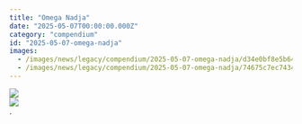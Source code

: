 ```yaml
---
title: "Omega Nadja"
date: "2025-05-07T00:00:00.000Z"
category: "compendium"
id: "2025-05-07-omega-nadja"
images:
  - /images/news/legacy/compendium/2025-05-07-omega-nadja/d34e0bf8e5b64bb6848c0d8a0044cdcc_002.webp
  - /images/news/legacy/compendium/2025-05-07-omega-nadja/74675c7ec74345678cb58c919d7b1fd4.webp
---
```


![](/images/news/legacy/compendium/2025-05-07-omega-nadja/d34e0bf8e5b64bb6848c0d8a0044cdcc_002.webp)  
![](/images/news/legacy/compendium/2025-05-07-omega-nadja/74675c7ec74345678cb58c919d7b1fd4.webp)  
.
